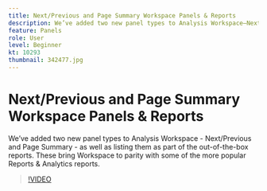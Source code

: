 ```yaml
---
title: Next/Previous and Page Summary Workspace Panels & Reports
description: We’ve added two new panel types to Analysis Workspace—Next/Previous and Page Summary—as well as listing them as part of the out-of-the-box reports. These bring… (Descriptions should be between 60 and 160 characters)
feature: Panels
role: User
level: Beginner
kt: 10293
thumbnail: 342477.jpg
---
```


# Next/Previous and Page Summary Workspace Panels & Reports

We’ve added two new panel types to Analysis Workspace - Next/Previous and Page Summary - as well as listing them as part of the out-of-the-box reports. These bring Workspace to parity with some of the more popular Reports & Analytics reports.

>[!VIDEO](https://video.tv.adobe.com/v/342477/?quality=12&learn=on)
